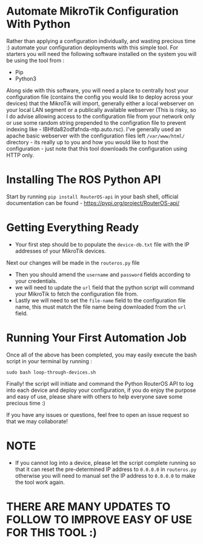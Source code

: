 # Automate MikroTik Configuration With Python
Rather than applying a configuration individually, and wasting precious time :) automate your configuration deployments with this simple tool. For starters you will need the following software installed on the system you will be using the tool from :

* Pip
* Python3

Along side with this software, you will need a place to centrally host your configuration file (contains the config you would like to deploy across your devices) that the MikroTik will import, generally either a local webserver on your local LAN segment or a publically available webserver (This is risky, so I do advise allowing access to the configuration file from your network only or use some random string prepended to the configration file to prevent indexing like - IBHfda82odfafnda-ntp.auto.rsc). I've generally used an apache basic webserver with the configuration files left `/var/www/html/` directory - its really up to you and how you would like to host the configuration - just note that this tool downloads the configuration using HTTP only.

# Installing The ROS Python API
Start by running `pip install RouterOS-api` in your bash shell, official documentation can be found - https://pypi.org/project/RouterOS-api/

# Getting Everything Ready

* Your first step should be to populate the `device-db.txt` file with the IP addresses of your MikroTik devices.

Next our changes will be made in the `routeros.py` file

* Then you should amend the `username` and `password` fields according to your credentials.
* we will need to update the `url` field that the python script will command your MikroTik to fetch the configuration file from.
* Lastly we will need to set the `file-name` field to the configuration file name, this must match the file name being downloaded from the `url` field.

# Running Your First Automation Job

Once all of the above has been completed, you may easily execute the bash script in your terminal by running :

`sudo bash loop-through-devices.sh`

Finally! the script will initiate and command the Python RouterOS API to log into each device and deploy your configuration, if you do enjoy the purpose and easy of use, please share with others to help everyone save some precious time :)

If you have any issues or questions, feel free to open an issue request so that we may collaborate!

# NOTE

* If you cannot log into a device, please let the script complete running so that it can reset the pre-determined IP address to `0.0.0.0` in `routeros.py` otherwise you will need to manual set the IP address to `0.0.0.0` to make the tool work again.


# THERE ARE MANY UPDATES TO FOLLOW TO IMPROVE EASY OF USE FOR THIS TOOL :)
